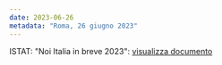 ```yaml
---
date: 2023-06-26
metadata: "Roma, 26 giugno 2023"
---
```


ISTAT: "Noi Italia in breve 2023": <a href="/assets/2023-06-23-ISTAT-noi-Italia-in-breve.pdf" target="_blank">visualizza documento</a>